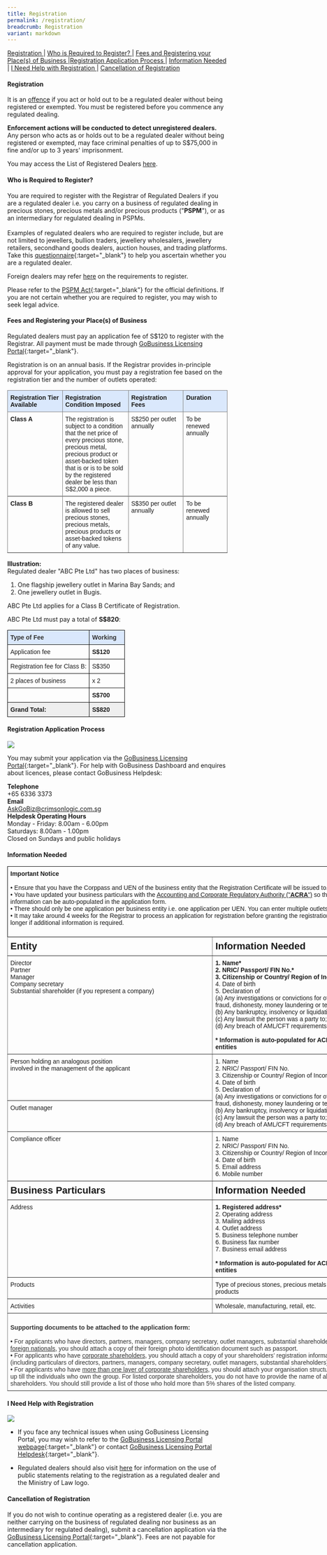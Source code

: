 ```yaml
---
title: Registration
permalink: /registration/
breadcrumb: Registration
variant: markdown
---
```

<a href="#Registration">Registration </a> | <a href="#Who is Required to Register?">Who is Required to Register? </a> | <a href="#Fees and Registering your Place(s) of Business">Fees and Registering your Place(s) of Business </a> |<a href="#Registration Application Process">Registration Application Process </a> | <a href="#Information Needed">Information Needed</a> | <a href="#I Need Help with Registration">I Need Help with Registration </a> | <a href="#Cancellation of Registration">Cancellation of Registration </a>

#### <a id="Registration"></a> Registration

It is an <u>offence</u> if you act or hold out to be a regulated dealer without being registered or exempted. You must be registered before you commence any regulated dealing.

**Enforcement actions will be conducted to detect unregistered dealers.** Any person who acts as or holds out to be a regulated dealer without being registered or exempted, may face criminal penalties of up to S$75,000 in fine and/or up to 3 years' imprisonment.

You may access the List of Registered Dealers [here](/list-of-registered-dealers/).

#### <a id="Who is Required to Register?"></a> Who is Required to Register?
You are required to register with the Registrar of Regulated Dealers if you are a regulated dealer i.e. you carry on a business of regulated dealing in precious stones, precious metals and/or precious products ("**PSPM**"), or as an intermediary for regulated dealing in PSPMs. <br><br>
Examples of regulated dealers who are required to register include, but are not limited to jewellers, bullion traders, jewellery wholesalers, jewellery retailers, secondhand goods dealers, auction houses, and trading platforms. Take this [questionnaire](https://form.gov.sg/5cd3efbbd64f830010e00ea9){:target="_blank"} to help you ascertain whether you are a regulated dealer.

Foreign dealers may refer [here](/regulatory-regime/#Regulatory%20Compliance%20for%20Foreign%20Dealers) on the requirements to register.

Please refer to the [PSPM Act](https://sso.agc.gov.sg/Act/PSPMPMLTFA2019){:target="_blank"} for the official definitions. If you are not certain whether you are required to register, you may wish to seek legal advice.

#### <a id="Fees and Registering your Place(s) of Business"></a> Fees and Registering your Place(s) of Business

Regulated dealers must pay an application fee of S$120 to register with the Registrar. All payment must be made through [GoBusiness Licensing Portal](www.go.gov.sg/gobusiness-login){:target="_blank"}.  
  
Registration is on an annual basis. If the Registrar provides in-principle approval for your application, you must pay a registration fee based on the registration tier and the number of outlets operated:
<style type="text/css">
.tg  {border-collapse:collapse;border-spacing:0;}
.tg td{border-color:black;border-style:solid;border-width:1px;font-family:Arial, sans-serif;font-size:14px;
  overflow:hidden;padding:10px 5px;word-break:normal;}
.tg th{border-color:black;border-style:solid;border-width:1px;font-family:Arial, sans-serif;font-size:14px;
  font-weight:normal;overflow:hidden;padding:10px 5px;word-break:normal;}
.tg .tg-fzo1{background-color:#DAE8FC;border-color:inherit;font-weight:bold;text-align:left;vertical-align:top}
.tg .tg-fymr{border-color:inherit;font-weight:bold;text-align:left;vertical-align:top}
.tg .tg-0pky{border-color:inherit;text-align:left;vertical-align:top}
</style>
<table class="tg" style="undefined;table-layout: fixed; width: 100%">
<colgroup>
<col style="width: 25%">
<col style="width: 30%">
<col style="width: 25%">
<col style="width: 20%">
</colgroup>
<thead>
  <tr>
    <th class="tg-fzo1">Registration Tier Available</th>
    <th class="tg-fzo1">Registration Condition Imposed </th>
    <th class="tg-fzo1">Registration Fees</th>
    <th class="tg-fzo1">Duration</th>
  </tr>
</thead>
<tbody>
  <tr>
    <td class="tg-fymr" rowspan="2">Class A</td>
    <td class="tg-0pky" rowspan="2">The registration is subject to a condition that the net price of every precious stone, precious metal, precious product or asset-backed token that is or is to be sold by the registered dealer be less than S$2,000 a piece.</td>
    <td class="tg-0pky" rowspan="2">S$250 per outlet annually</td>
    <td class="tg-0pky" rowspan="2">To be renewed annually</td>
  </tr>
  <tr>
  </tr>
  <tr>
    <td class="tg-fymr" rowspan="2">Class B</td>
    <td class="tg-0pky" rowspan="2">The registered dealer is allowed to sell precious stones, precious metals, precious products or asset-backed tokens of any value.</td>
    <td class="tg-0pky" rowspan="2">S$350 per outlet annually</td>
    <td class="tg-0pky" rowspan="2">To be renewed annually</td>
  </tr>
  <tr>
  </tr>
</tbody>
</table>

**Illustration:**  
Regulated dealer "ABC Pte Ltd" has two places of business:  
  
1. One flagship jewellery outlet in Marina Bay Sands; and  
2. One jewellery outlet in Bugis.  
  
ABC Pte Ltd applies for a Class B Certificate of Registration.  
  
ABC Pte Ltd must pay a total of **S$820**:
<style type="text/css">
.tg  {border-collapse:collapse;border-spacing:0;}
.tg td{border-color:black;border-style:solid;border-width:1px;font-family:Arial, sans-serif;font-size:14px;
  overflow:hidden;padding:10px 5px;word-break:normal;}
.tg th{border-color:black;border-style:solid;border-width:1px;font-family:Arial, sans-serif;font-size:14px;
  font-weight:normal;overflow:hidden;padding:10px 5px;word-break:normal;}
.tg .tg-cly1{text-align:left;vertical-align:middle}
.tg .tg-1wig{font-weight:bold;text-align:left;vertical-align:top}
.tg .tg-o8ut{background-color:#dae8fc;color:#323232;font-weight:bold;text-align:left;vertical-align:top}
.tg .tg-ekg0{background-color:#EFEFEF;font-weight:bold;text-align:left;vertical-align:top}
.tg .tg-0lax{text-align:left;vertical-align:top}
.tg .tg-yla0{font-weight:bold;text-align:left;vertical-align:middle}
</style>
<table class="tg" style="undefined;table-layout: fixed; width: 100%">
<colgroup>
<col style="width: 70%">
<col style="width: 30%">
</colgroup>
<thead>
  <tr>
    <th class="tg-o8ut">Type of Fee</th>
    <th class="tg-o8ut">Working</th>
  </tr>
</thead>
<tbody>
  <tr>
    <td class="tg-0lax">Application fee</td>
    <td class="tg-1wig">S$120</td>
  </tr>
  <tr>
    <td class="tg-0lax">Registration fee for Class B:</td>
    <td class="tg-0lax">S$350</td>
  </tr>
  <tr>
    <td class="tg-cly1">2 places of business</td>
    <td class="tg-cly1">x 2</td>
  </tr>
  <tr>
    <td class="tg-0lax"> </td>
    <td class="tg-yla0">S$700</td>
  </tr>
  <tr>
    <td class="tg-ekg0">Grand Total:</td>
    <td class="tg-ekg0">S$820</td>
  </tr>
</tbody>
</table>

#### <a id="Registration Application Process"></a> Registration Application Process
<a href="/images/Overview%20of%20Reg%20Process%2020191031.pdf" target="_blank"><img src="/images/Overview%20of%20Reg%20Process%2020191031.png"></a> <br>

You may submit your application via the [GoBusiness Licensing Portal](www.go.gov.sg/GoBusiness-login){:target="_blank"}. For help with GoBusiness Dashboard and enquires about licences, please contact GoBusiness Helpdesk:

**Telephone**<br> +65 6336 3373 <br> **Email**<br> AskGoBiz@crimsonlogic.com.sg<br> **Helpdesk Operating Hours**<br> Monday - Friday: 8.00am - 6.00pm<br> Saturdays: 8.00am - 1.00pm<br> Closed on Sundays and public holidays 



#### <a id="Information Needed"></a> Information Needed

<style type="text/css">
.tg  {border-collapse:collapse;border-spacing:0;}
.tg td{font-family:Arial, sans-serif;font-size:14px;padding:8px 6px;border-style:solid;border-width:1px;overflow:hidden;word-break:normal;border-color:black;}
.tg th{font-family:Arial, sans-serif;font-size:14px;font-weight:normal;padding:8px 6px;border-style:solid;border-width:1px;overflow:hidden;word-break:normal;border-color:black;}
.tg .tg-73oq{border-color:#000000;text-align:left;vertical-align:top}
.tg .tg-fymr{font-weight:bold;border-color:inherit;text-align:left;vertical-align:top}
.tg .tg-0pky{border-color:inherit;text-align:left;vertical-align:top}
.tg .tg-spag{font-weight:bold;font-size:22px;border-color:inherit;text-align:left;vertical-align:top}
</style>
<table class="tg" style="undefined;table-layout: fixed; width: 850px">
<colgroup>
<col style="width: 470">
<col style="width: 380">
</colgroup>
  <tbody><tr>
    <th class="tg-73oq" colspan="2"><span style="font-weight:bold">Important Notice</span><br><br>
• Ensure that you have the Corppass and UEN of the business entity that the Registration Certificate will be issued to.<br>
• You have updated your business particulars with the <a href="https://www.bizfile.gov.sg" target="_blank">Accounting and Corporate Regulatory Authority ("<b>ACRA</b>")</a> so that the updated information can be auto-populated in the application form.<br>
• There should only be one application per business entity i.e. one application per UEN. You can enter multiple outlets per application.<br>
• It may take around 4 weeks for the Registrar to process an application for registration before granting the registration. It may take longer if additional information is required.<br><br></th>
  </tr>
  <tr>
    <td class="tg-spag">Entity</td>
    <td class="tg-spag">Information Needed</td>
  </tr>
  <tr>
    <td class="tg-0pky">Director<br>Partner<br>Manager<br>Company secretary<br>Substantial shareholder (if you represent a company)</td>
    <td class="tg-0pky"><b>1. Name*</b><br><b>2. NRIC/ Passport/ FIN No.*</b><br><b>3. Citizenship or Country/ Region of Incorporation*</b><br>4. Date of birth<br>5. Declaration of<br>(a) Any investigations or convictions for offences related to<br> fraud, dishonesty, money laundering or terrorism financing;<br>(b) Any bankruptcy, insolvency or liquidation;<br>(c) Any lawsuit the person was a party to; and<br>(d) Any breach of AML/CFT requirements<br><br><b>* Information is auto-populated for ACRA registered entities</b></td>
  </tr>
  <tr>
    <td class="tg-0pky">Person holding an analogous position<br>involved in the management of the applicant</td>
    <td class="tg-0pky" rowspan="2">1. Name<br>2. NRIC/ Passport/ FIN No.<br>3. Citizenship or Country/ Region of Incorporation<br>4. Date of birth<br>5. Declaration of<br>(a) Any investigations or convictions for offences related to<br> fraud, dishonesty, money laundering or terrorism financing;<br>(b) Any bankruptcy, insolvency or liquidation;<br>(c) Any lawsuit the person was a party to; and<br>(d) Any breach of AML/CFT requirements</td>
  </tr>
  <tr>
    <td class="tg-0pky">Outlet manager</td>
  </tr>
  <tr>
    <td class="tg-0pky">Compliance officer</td>
    <td class="tg-0pky">1. Name<br>2. NRIC/ Passport/ FIN No.<br>3. Citizenship or Country/ Region of Incorporation<br>4. Date of birth<br>5. Email address<br>6. Mobile number</td>
  </tr>
  <tr>
    <td class="tg-spag">Business Particulars</td>
    <td class="tg-spag">Information Needed</td>
  </tr>
  <tr>
    <td class="tg-0pky">Address</td>
    <td class="tg-0pky"><b>1. Registered address*</b><br>2. Operating address<br>3. Mailing address<br>4. Outlet address<br>5. Business telephone number<br>6. Business fax number<br>7. Business email address<br><br><b>* Information is auto-populated for ACRA registered entities</b></td>
  </tr>
  <tr>
    <td class="tg-0pky">Products</td>
    <td class="tg-0pky">Type of precious stones, precious metals and precious products</td>
  </tr>
  <tr>
    <td class="tg-0pky">Activities</td>
    <td class="tg-0pky">Wholesale, manufacturing, retail, etc.</td>
  </tr>
  <tr>
    <td class="tg-0pky" colspan="2"><span style="font-weight:bold;color:rgb(51, 51, 51)"><br>Supporting documents to be attached to the application form:</span><br><br><span style="font-weight:700;color:rgb(51, 51, 51)">
• </span><span style="color:rgb(51, 51, 51)">For applicants who have directors, partners, managers, company secretary, outlet managers, substantial shareholders who are </span><span style="text-decoration:underline;color:rgb(51, 51, 51)">foreign nationals,</span><span style="color:rgb(51, 51, 51)"> you should attach a copy of their foreign photo identification document such as passport.</span><br><span style="font-weight:700;color:rgb(51, 51, 51)">
• </span><span style="color:rgb(51, 51, 51)">For applicants who have </span><span style="text-decoration:underline;color:rgb(51, 51, 51)">corporate shareholders</span><span style="color:rgb(51, 51, 51)">, you should attach a copy of your shareholders’ registration information <br>(including particulars of directors, partners, managers, company secretary, outlet managers, substantial shareholders).</span><br><span style="font-weight:700;color:rgb(51, 51, 51)">
• </span><span style="color:rgb(51, 51, 51)">For applicants who have </span><span style="text-decoration:underline;color:rgb(51, 51, 51)">more than one layer of corporate shareholders</span><span style="color:rgb(51, 51, 51)">, you should attach your organisation structure/ chart <br>up till the individuals who own the group. For listed corporate shareholders, you do not have to provide  the name of all your shareholders. You should still provide a list of those who hold more than 5% shares of the listed company.</span></td>
  </tr>
</tbody></table>


#### <a id="I Need Help with Registration"></a> I Need Help with Registration
<a href="/images/Helplines_20191127.pdf" target="_blank"><img src="/images/Helplines_20191127.PNG"></a>

* If you face any technical issues when using GoBusiness Licensing Portal, you may wish to refer to the [GoBusiness Licensing Portal webpage](https://www.gobusiness.gov.sg/licences){:target="_blank"} or contact [GoBusiness Licensing Portal Helpdesk](https://www.gobusiness.gov.sg/contact-us/){:target="_blank"}.

* Regulated dealers should also visit [here](/regulation-coverage/) for information on the use of public statements relating to the registration as a regulated dealer and the Ministry of Law logo.


#### <a id="Cancellation of Registration"></a> Cancellation of Registration

If you do not wish to continue operating as a registered dealer (i.e. you are neither carrying on the business of regulated dealing nor business as an intermediary for regulated dealing), submit a cancellation application via the [GoBusiness Licensing Portal](www.go.gov.sg/GoBusiness-login){:target="_blank"}. Fees are not payable for cancellation application.